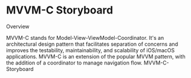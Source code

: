 # MVVM-C Storyboard
Overview

MVVM-C stands for Model-View-ViewModel-Coordinator. It's an architectural design pattern that facilitates separation of concerns and improves the testability, maintainability, and scalability of iOS/macOS applications. MVVM-C is an extension of the popular MVVM pattern, with the addition of a coordinator to manage navigation flow.
MVVM-C-Storyboard
